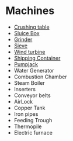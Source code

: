 # Machines

- [Crushing table](2.1-crushing-table.md)
- [Sluice Box](2.2-sluice-box.md)
- [Grinder](2.3-grinder.md)
- [Sieve](2.4-sieve.md)
- [Wind turbine](2.5-wind-turbine.md)
- [Shipping Container](2.6-shipping-container.md)
- [Pumpjack](6.6-pumpjack.md)
- Water Generator
- Combustion Chamber
- Steam Boiler
- Inserters
- Conveyor belts
- AirLock
- Copper Tank
- Iron pipes
- Feeding Trough
- Thermopile
- Electric furnace